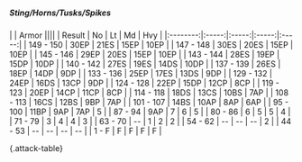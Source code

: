 ##### Sting/Horns/Tusks/Spikes

|      |   Armor   ||||
|   Result   |   No   |   Lt   |   Md   |   Hvy   |
|:--------:|:-----:|:-----:|:-----:|:-----:|
| 149 - 150 | 30EP | 21ES | 15EP | 10EP |
| 147 - 148 | 30ES | 20ES | 15EP | 10EP |
| 145 - 146 | 29EP | 20ES | 15EP | 10EP |
| 143 - 144 | 28ES | 19EP | 15DP | 10DP |
| 140 - 142 | 27ES | 19ES | 14DS | 10DP |
| 137 - 139 | 26ES | 18EP | 14DP | 9DP |
| 133 - 136 | 25EP | 17ES | 13DS | 9DP |
| 129 - 132 | 24EP | 16DS | 13CP | 9DP |
| 124 - 128 | 22EP | 15DP | 12CP | 8CP |
| 119 - 123 | 20EP | 14CP | 11CP | 8CP |
| 114 - 118 | 18DS | 13CS | 10BS | 7AP |
| 108 - 113 | 16CS | 12BS | 9BP | 7AP |
| 101 - 107 | 14BS | 10AP | 8AP | 6AP |
| 95 - 100 | 11BP | 9AP | 7AP | 5 |
| 87 - 94 | 9AP | 7 | 6 | 5 |
| 80 - 86 | 6 | 5 | 5 | 4 |
| 71 - 79 | 3 | 4 | 4 | 3 |
| 63 - 70 | --  | 1 | 2 | 2 |
| 54 - 62 | --  | --  | --  | 2 |
| 44 - 53 | --  | --  | --  | --  |
| 1 - F | F | F | F | F |

{.attack-table}
